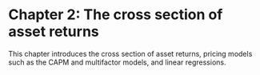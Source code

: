 # Chapter 2: The cross section of asset returns

This chapter introduces the cross section of asset returns, pricing models such as the CAPM and multifactor models, and linear regressions.